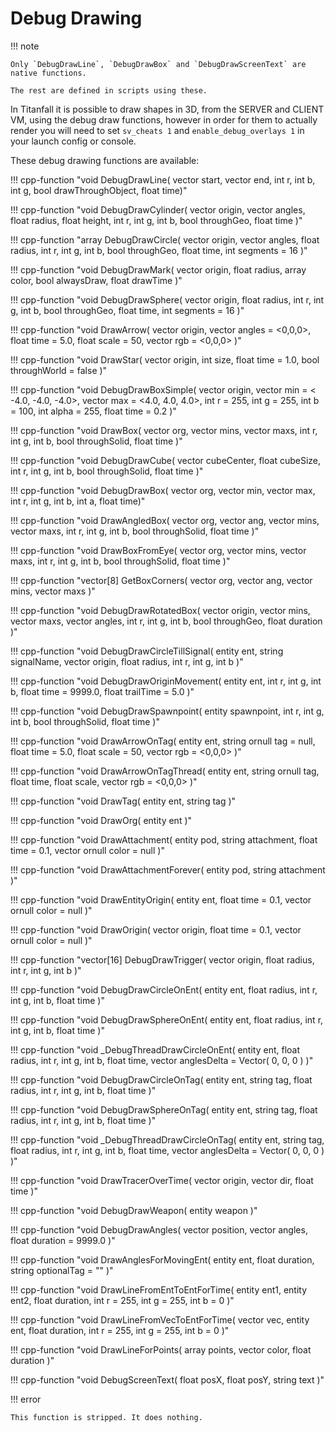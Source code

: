 # Debug Drawing

!!! note

    Only `DebugDrawLine`, `DebugDrawBox` and `DebugDrawScreenText` are native functions.

    The rest are defined in scripts using these.

In Titanfall it is possible to draw shapes in 3D, from the SERVER and CLIENT VM, using the debug draw functions, however in order for them to actually render you will need to set ``sv_cheats 1`` and ``enable_debug_overlays 1`` in your launch config or console.

These debug drawing functions are available:


!!! cpp-function "void DebugDrawLine( vector start, vector end, int r, int b, int g, bool drawThroughObject, float time)"

!!! cpp-function "void DebugDrawCylinder( vector origin, vector angles, float radius, float height, int r, int g, int b, bool throughGeo, float time )"

!!! cpp-function "array<vector> DebugDrawCircle( vector origin, vector angles, float radius, int r, int g, int b, bool throughGeo, float time, int segments = 16 )"

!!! cpp-function "void DebugDrawMark( vector origin, float radius, array<int> color, bool alwaysDraw, float drawTime )"

!!! cpp-function "void DebugDrawSphere( vector origin, float radius, int r, int g, int b, bool throughGeo, float time, int segments = 16 )"

!!! cpp-function "void DrawArrow( vector origin, vector angles = <0,0,0>, float time = 5.0, float scale = 50, vector rgb = <0,0,0> )"

!!! cpp-function "void DrawStar( vector origin, int size, float time = 1.0, bool throughWorld = false )"

!!! cpp-function "void DebugDrawBoxSimple( vector origin, vector min = < -4.0, -4.0, -4.0>, vector max = <4.0, 4.0, 4.0>, int r = 255, int g = 255, int b = 100, int alpha = 255, float time = 0.2 )"


!!! cpp-function "void DrawBox( vector org, vector mins, vector maxs, int r, int g, int b, bool throughSolid, float time )"

!!! cpp-function "void DebugDrawCube( vector cubeCenter, float cubeSize, int r, int g, int b, bool throughSolid, float time )"

!!! cpp-function "void DebugDrawBox( vector org, vector min, vector max, int r, int g, int b, int a, float time)"

!!! cpp-function "void DrawAngledBox( vector org, vector ang, vector mins, vector maxs, int r, int g, int b, bool throughSolid, float time )"

!!! cpp-function "void DrawBoxFromEye( vector org, vector mins, vector maxs, int r, int g, int b, bool throughSolid, float time )"

!!! cpp-function "vector[8] GetBoxCorners( vector org, vector ang, vector mins, vector maxs )"

!!! cpp-function "void DebugDrawRotatedBox( vector origin, vector mins, vector maxs, vector angles, int r, int g, int b, bool throughGeo, float duration )"

!!! cpp-function "void DebugDrawCircleTillSignal( entity ent, string signalName, vector origin, float radius, int r, int g, int b )"

!!! cpp-function "void DebugDrawOriginMovement( entity ent, int r, int g, int b, float time = 9999.0, float trailTime = 5.0 )"

!!! cpp-function "void DebugDrawSpawnpoint( entity spawnpoint, int r, int g, int b, bool throughSolid, float time )"

!!! cpp-function "void DrawArrowOnTag( entity ent, string ornull tag = null, float time = 5.0, float scale = 50, vector rgb = <0,0,0> )"

!!! cpp-function "void DrawArrowOnTagThread( entity ent, string ornull tag, float time, float scale, vector rgb = <0,0,0> )"

!!! cpp-function "void DrawTag( entity ent, string tag )"

!!! cpp-function "void DrawOrg( entity ent )"

!!! cpp-function "void DrawAttachment( entity pod, string attachment, float time = 0.1, vector ornull color = null )"

!!! cpp-function "void DrawAttachmentForever( entity pod, string attachment )"

!!! cpp-function "void DrawEntityOrigin( entity ent, float time = 0.1, vector ornull color = null )"

!!! cpp-function "void DrawOrigin( vector origin, float time = 0.1, vector ornull color = null )"

!!! cpp-function "vector[16] DebugDrawTrigger( vector origin, float radius, int r, int g, int b )"

!!! cpp-function "void DebugDrawCircleOnEnt( entity ent, float radius, int r, int g, int b, float time )"

!!! cpp-function "void DebugDrawSphereOnEnt( entity ent, float radius, int r, int g, int b, float time )"

!!! cpp-function "void _DebugThreadDrawCircleOnEnt( entity ent, float radius, int r, int g, int b, float time, vector anglesDelta = Vector( 0, 0, 0 ) )"

!!! cpp-function "void DebugDrawCircleOnTag( entity ent, string tag, float radius, int r, int g, int b, float time )"

!!! cpp-function "void DebugDrawSphereOnTag( entity ent, string tag, float radius, int r, int g, int b, float time )"

!!! cpp-function "void _DebugThreadDrawCircleOnTag( entity ent, string tag, float radius, int r, int g, int b, float time, vector anglesDelta = Vector( 0, 0, 0 ) )"

!!! cpp-function "void DrawTracerOverTime( vector origin, vector dir, float time )"

!!! cpp-function "void DebugDrawWeapon( entity weapon )"

!!! cpp-function "void DebugDrawAngles( vector position, vector angles, float duration = 9999.0 )"

!!! cpp-function "void DrawAnglesForMovingEnt( entity ent, float duration, string optionalTag = "" )"

!!! cpp-function "void DrawLineFromEntToEntForTime( entity ent1, entity ent2, float duration, int r = 255, int g = 255, int b = 0 )"

!!! cpp-function "void DrawLineFromVecToEntForTime( vector vec, entity ent, float duration, int r = 255, int g = 255, int b = 0 )"

!!! cpp-function "void DrawLineForPoints( array<vector> points, vector color, float duration )"


!!! cpp-function "void DebugScreenText( float posX, float posY, string text )"

!!! error

    This function is stripped. It does nothing.
